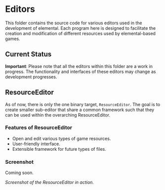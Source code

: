 # Editors 
This folder contains the source code for various editors used in the development of elemental. Each program here is designed to facilitate the creation and modification of different resources used by elemental-based games.

## Current Status

**Important**: Please note that all the editors within this folder are a work in progress. The functionality and interfaces of these editors may change as development progresses.

## ResourceEditor

As of now, there is only the one binary target, `ResourceEditor`. 
The goal is to create smaller sub-editor that share a common framework such that they can be used within the overarching ResourceEditor.

### Features of ResourceEditor

- Open and edit various types of game resources.
- User-friendly interface.
- Extensible framework for future types of files.

### Screenshot

Coming soon.

*Screenshot of the ResourceEditor in action.*

